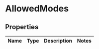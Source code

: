 # AllowedModes

## Properties
Name | Type | Description | Notes
------------ | ------------- | ------------- | -------------
